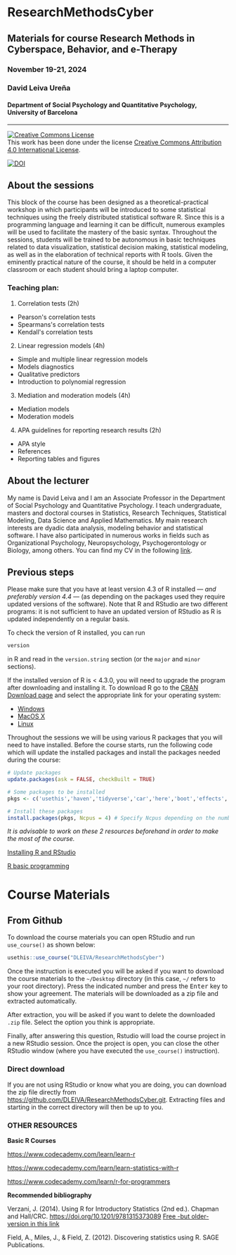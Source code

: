 # ResearchMethodsCyber
## Materials for course Research Methods in Cyberspace, Behavior, and e-Therapy

### November 19-21, 2024

### David Leiva Ureña

#### Department of Social Psychology and Quantitative Psychology, University of Barcelona

---

<a rel="license" href="http://creativecommons.org/licenses/by/4.0/"><img alt="Creative Commons License" style="border-width:0" src="https://i.creativecommons.org/l/by/4.0/88x31.png" /></a><br />This work has been done under the license <a rel="license" href="http://creativecommons.org/licenses/by/4.0/">Creative Commons Attribution 4.0 International License</a>.

[![DOI](https://zenodo.org/badge/DOI/10.5281/zenodo.14047162.svg)](https://doi.org/10.5281/zenodo.14047162)


## About the sessions

This block of the course has been designed as a theoretical-practical workshop in which participants will be introduced to some statistical techniques using the freely distributed statistical software R. Since this is a programming language and learning it can be difficult, numerous examples will be used to facilitate the mastery of the basic syntax. Throughout the sessions, students will be trained to be autonomous in basic techniques related to data visualization, statistical decision making, statistical modeling, as well as in the elaboration of technical reports with R tools. Given the eminently practical nature of the course, it should be held in a computer classroom or each student should bring a laptop computer.

### Teaching plan:

1. Correlation tests (2h)
 - Pearson's correlation tests
 - Spearmans's correlation tests
 - Kendall's correlation tests

2. Linear regression models (4h)
 - Simple and multiple linear regression models 
 - Models diagnostics
 - Qualitative predictors
 - Introduction to polynomial regression

3. Mediation and moderation models (4h)
 - Mediation models
 - Moderation models

4. APA guidelines for reporting research results (2h)
 - APA style
 - References
 - Reporting tables and figures

## About the lecturer

My name is David Leiva and I am an Associate Professor in the Department of Social Psychology and Quantitative Psychology. I teach undergraduate, masters and doctoral courses in Statistics, Research Techniques, Statistical Modeling, Data Science and Applied Mathematics. My main research interests are dyadic data analysis, modeling behavior and statistical software. I have also participated in numerous works in fields such as Organizational Psychology, Neuropsychology, Psychogerontology or Biology, among others. You can find my CV in the following [link](https://github.com/DLEIVA/CV/blob/main/CV_DLU_2024_ENG.pdf).

## Previous steps

Please make sure that you have at least version 4.3 of R installed &mdash; *and preferably version 4.4* &mdash; (as depending on the packages used they require updated versions of the software). Note that R and RStudio are two different programs: it is not sufficient to have an updated version of RStudio as R is updated independently on a regular basis.

To check the version of R installed, you can run

```r
version
```

in R and read in the `version.string` section (or the `major` and `minor` sections).

If the installed version of R is < 4.3.0, you will need to upgrade the program after downloading and installing it. To download R go to the [CRAN Download page](https://cran.r-project.org/) and select the appropriate link for your operating system:

* [Windows](https://cran.r-project.org/bin/windows/)
* [MacOS X](https://cran.r-project.org/bin/macosx/)
* [Linux](https://cran.r-project.org/bin/linux/)

Throughout the sessions we will be using various R packages that you will need to have installed. Before the course starts, run the following code which will update the installed packages and install the packages needed during the course:

```r
# Update packages
update.packages(ask = FALSE, checkBuilt = TRUE)

# Some packages to be installed
pkgs <- c('usethis','haven','tidyverse','car','here','boot','effects','lmtest','DiagrammeR','interactions','compareGroups','apaTables','dslabs','ggthemes','ggrepel','ggstatsplot','patchwork')

# Install these packages
install.packages(pkgs, Ncpus = 4) # Specify Ncpus depending on the number of available CPUs
```

*It is advisable to work on these 2 resources beforehand in order to make the most of the course.*

[Installing R and RStudio](https://learnr-examples.shinyapps.io/ex-setup-r/)

[R basic programming](https://posit.cloud/learn/primers/1.2)

# Course Materials

## From Github

To download the course materials you can open RStudio and run `use_course()` as shown below:

```r
usethis::use_course("DLEIVA/ResearchMethodsCyber")
```

Once the instruction is executed you will be asked if you want to download the course materials to the `~/Desktop` directory (in this case, `~/` refers to your root directory). Press the indicated number and press the <kbd>Enter</kbd> key to show your agreement. The materials will be downloaded as a zip file and extracted automatically.

After extraction, you will be asked if you want to delete the downloaded `.zip` file. Select the option you think is appropriate.

Finally, after answering this question, Rstudio will load the course project in a new RStudio session. Once the project is open, you can close the other RStudio window (where you have executed the `use_course()` instruction).

### Direct download

If you are not using RStudio or know what you are doing, you can download the zip file directly from <https://github.com/DLEIVA/ResearchMethodsCyber.git>. Extracting files and starting in the correct directory will then be up to you.

### OTHER RESOURCES

**Basic R Courses**

https://www.codecademy.com/learn/learn-r

https://www.codecademy.com/learn/learn-statistics-with-r

https://www.codecademy.com/learn/r-for-programmers

**Recommended bibliography**

Verzani, J. (2014). Using R for Introductory Statistics (2nd ed.). Chapman and Hall/CRC. https://doi.org/10.1201/9781315373089 [Free -but older- version in this link](https://cran.r-project.org/doc/contrib/Verzani-SimpleR.pdf)

Field, A., Miles, J., & Field, Z. (2012). Discovering statistics using R. SAGE Publications.
